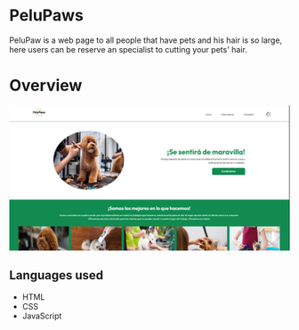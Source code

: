 # PeluPaws
PeluPaw is a  web page to all people that have pets and his hair is so large, here users can be reserve an specialist to cutting your pets' hair.

# Overview

![Screenshot](/assets/img/screenshot.png)

## Languages used
- HTML
- CSS
- JavaScript